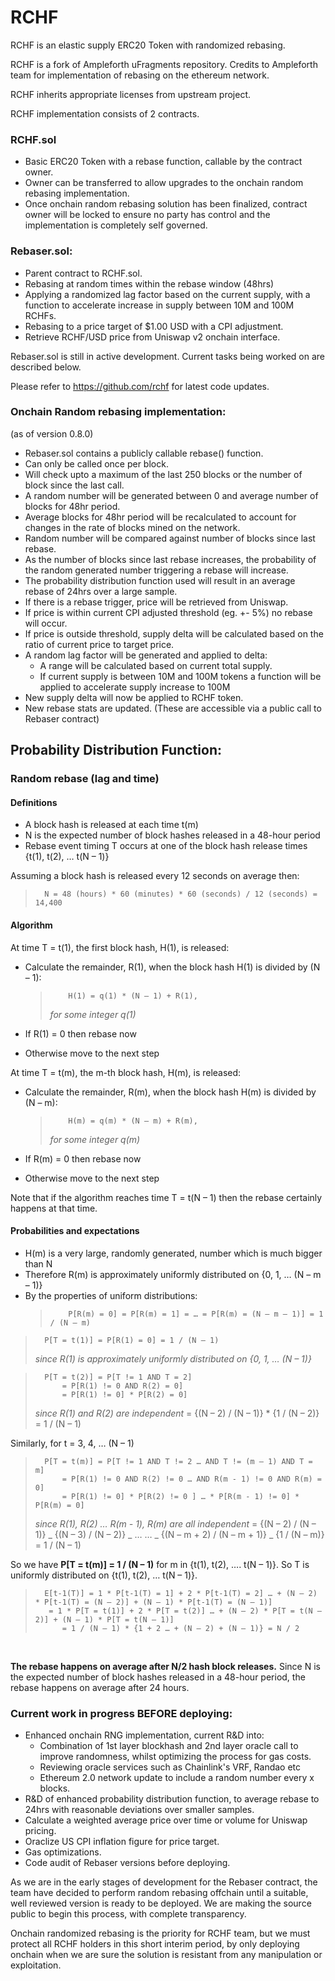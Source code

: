 # RCHF

RCHF is an elastic supply ERC20 Token with randomized rebasing.

RCHF is a fork of Ampleforth uFragments repository. Credits to
Ampleforth team for implementation of rebasing on the ethereum network.

RCHF inherits appropriate licenses from upstream project.

RCHF implementation consists of 2 contracts.

### RCHF.sol

- Basic ERC20 Token with a rebase function, callable by the contract
  owner.
- Owner can be transferred to allow upgrades to the onchain random
  rebasing implementation.
- Once onchain random rebasing solution has been finalized, contract
  owner will be locked to ensure no party has control and the
  implementation is completely self governed.

### Rebaser.sol:

- Parent contract to RCHF.sol.
- Rebasing at random times within the rebase window (48hrs)
- Applying a randomized lag factor based on the current supply, with a
  function to accelerate increase in supply between 10M and 100M
  RCHFs.
- Rebasing to a price target of \$1.00 USD with a CPI adjustment.
- Retrieve RCHF/USD price from Uniswap v2 onchain interface.

Rebaser.sol is still in active development. Current tasks being worked
on are described below.

Please refer to https://github.com/rchf for latest code updates.

### Onchain Random rebasing implementation:

(as of version 0.8.0)

- Rebaser.sol contains a publicly callable rebase() function.
- Can only be called once per block.
- Will check upto a maximum of the last 250 blocks or the number of
  block since the last call.
- A random number will be generated between 0 and average number of
  blocks for 48hr period.
- Average blocks for 48hr period will be recalculated to account for
  changes in the rate of blocks mined on the network.
- Random number will be compared against number of blocks since last
  rebase.
- As the number of blocks since last rebase increases, the probability
  of the random generated number triggering a rebase will increase.
- The probability distribution function used will result in an average
  rebase of 24hrs over a large sample.
- If there is a rebase trigger, price will be retrieved from Uniswap.
- If price is within current CPI adjusted threshold (eg. +- 5%) no
  rebase will occur.
- If price is outside threshold, supply delta will be calculated based
  on the ratio of current price to target price.
- A random lag factor will be generated and applied to delta:
  - A range will be calculated based on current total supply.
  - If current supply is between 10M and 100M tokens a function will
    be applied to accelerate supply increase to 100M
- New supply delta will now be applied to RCHF token.
- New rebase stats are updated. (These are accessible via a public
  call to Rebaser contract)

## Probability Distribution Function:

### Random rebase (lag and time)

#### Definitions

- A block hash is released at each time t(m)
- N is the expected number of block hashes released in a 48-hour period
- Rebase event timing T occurs at one of the block hash release times {t(1), t(2), … t(N – 1)}

Assuming a block hash is released every 12 seconds on average then:

>     	N = 48 (hours) * 60 (minutes) * 60 (seconds) / 12 (seconds) = 14,400

#### Algorithm

At time T = t(1), the first block hash, H(1), is released:

- Calculate the remainder, R(1), when the block hash H(1) is divided by (N – 1):

  >     	H(1) = q(1) * (N – 1) + R(1),
  >
  > _for some integer q(1)_

- If R(1) = 0 then rebase now
- Otherwise move to the next step

At time T = t(m), the m-th block hash, H(m), is released:

- Calculate the remainder, R(m), when the block hash H(m) is divided by (N – m):

  >     	H(m) = q(m) * (N – m) + R(m),
  >
  > _for some integer q(m)_

- If R(m) = 0 then rebase now
- Otherwise move to the next step

Note that if the algorithm reaches time T = t(N – 1) then the rebase certainly happens at that time.

#### Probabilities and expectations

- H(m) is a very large, randomly generated, number which is much bigger than N
- Therefore R(m) is approximately uniformly distributed on {0, 1, … (N – m – 1)}
- By the properties of uniform distributions:
  >     	P[R(m) = 0] = P[R(m) = 1] = … = P[R(m) = (N – m – 1)] = 1 / (N – m)

>     	P[T = t(1)] = P[R(1) = 0] = 1 / (N – 1)
>
> _since R(1) is approximately uniformly distributed on {0, 1, … (N – 1)}_

>     	P[T = t(2)] = P[T != 1 AND T = 2]
>     		= P[R(1) != 0 AND R(2) = 0]
>     		= P[R(1) != 0] * P[R(2) = 0]
>
> _since R(1) and R(2) are independent_
> = {(N – 2) / (N – 1)} \* {1 / (N – 2)} = 1 / (N – 1)

Similarly, for t = 3, 4, … (N – 1)

>     	P[T = t(m)] = P[T != 1 AND T != 2 … AND T != (m – 1) AND T = m]
>     		= P[R(1) != 0 AND R(2) != 0 … AND R(m - 1) != 0 AND R(m) = 0]
>     		= P[R(1) != 0] * P[R(2) != 0 ] … * P[R(m - 1) != 0] * P[R(m) = 0]
>
> _since R(1), R(2) … R(m - 1), R(m) are all independent_
> = {(N – 2) / (N – 1)} _ {(N – 3) / (N – 2)} _ …
> … _ {(N – m + 2) / (N – m + 1)} _ {1 / (N – m)} = 1 / (N – 1)

So we have **P[T = t(m)] = 1 / (N – 1)** for m in {t(1), t(2), …. t(N – 1)}.
So T is uniformly distributed on {t(1), t(2), … t(N – 1)}.

>     	E[t-1(T)] = 1 * P[t-1(T) = 1] + 2 * P[t-1(T) = 2] … + (N – 2) * P[t-1(T) = (N – 2)] + (N – 1) * P[t-1(T) = (N – 1)]
>     	 = 1 * P[T = t(1)] + 2 * P[T = t(2)] … + (N – 2) * P[T = t(N – 2)] + (N – 1) * P[T = t(N – 1)]
>     	 	= 1 / (N – 1) * {1 + 2 … + (N – 2) + (N – 1)} = N / 2

<br>

**The rebase happens on average after N/2 hash block releases.** Since N is the expected number of block hashes released in a 48-hour period, the rebase happens on average after 24 hours.

### Current work in progress BEFORE deploying:

- Enhanced onchain RNG implementation, current R&D into:
  - Combination of 1st layer blockhash and 2nd layer oracle call to
    improve randomness, whilst optimizing the process for gas costs.
  - Reviewing oracle services such as Chainlink's VRF, Randao etc
  - Ethereum 2.0 network update to include a random number every x
    blocks.
- R&D of enhanced probability distribution function, to average rebase
  to 24hrs with reasonable deviations over smaller samples.
- Calculate a weighted average price over time or volume for Uniswap
  pricing.
- Oraclize US CPI inflation figure for price target.
- Gas optimizations.
- Code audit of Rebaser versions before deploying.

As we are in the early stages of development for the Rebaser contract,
the team have decided to perform random rebasing offchain until a
suitable, well reviewed version is ready to be deployed. We are making
the source public to begin this process, with complete transparency.

Onchain randomized rebasing is the priority for RCHF team, but we must
protect all RCHF holders in this short interim period, by only deploying
onchain when we are sure the solution is resistant from any manipulation
or exploitation.
